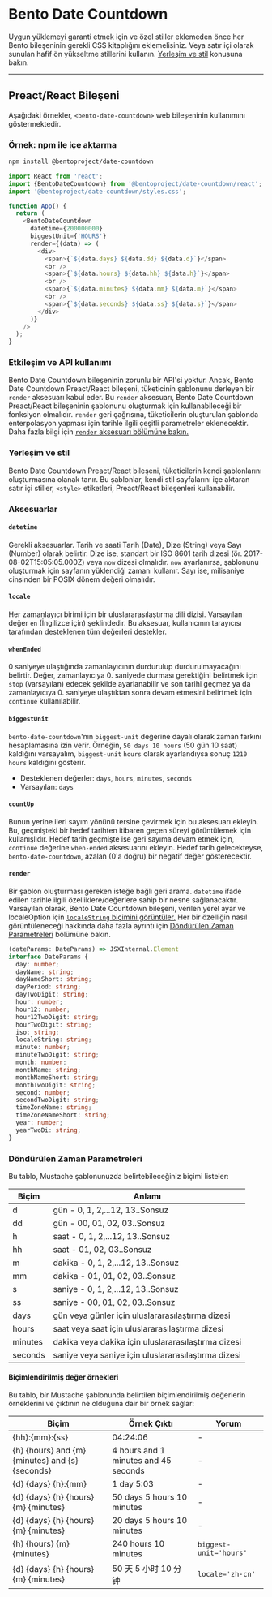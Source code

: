 # Bento Date Countdown

Uygun yüklemeyi garanti etmek için ve özel stiller eklemeden önce her Bento bileşeninin gerekli CSS kitaplığını eklemelisiniz. Veya satır içi olarak sunulan hafif ön yükseltme stillerini kullanın. [Yerleşim ve stil](#layout-and-style) konusuna bakın.

<!--
## Web Component

TODO(https://go.amp.dev/issue/36619): Restore this section. We don't include it because we don't support <template> in Bento Web Components yet.

An older version of this file contains the removed section, though it's incorrect:

https://github.com/ampproject/amphtml/blob/422d171e87571c4d125a2bf956e78e92444c10e8/extensions/amp-date-countdown/1.0/README.md
-->

---

## Preact/React Bileşeni

Aşağıdaki örnekler, `<bento-date-countdown>` web bileşeninin kullanımını göstermektedir.

### Örnek: npm ile içe aktarma

```sh
npm install @bentoproject/date-countdown
```

```javascript
import React from 'react';
import {BentoDateCountdown} from '@bentoproject/date-countdown/react';
import '@bentoproject/date-countdown/styles.css';

function App() {
  return (
    <BentoDateCountdown
      datetime={200000000}
      biggestUnit={'HOURS'}
      render={(data) => (
        <div>
          <span>{`${data.days} ${data.dd} ${data.d}`}</span>
          <br />
          <span>{`${data.hours} ${data.hh} ${data.h}`}</span>
          <br />
          <span>{`${data.minutes} ${data.mm} ${data.m}`}</span>
          <br />
          <span>{`${data.seconds} ${data.ss} ${data.s}`}</span>
        </div>
      )}
    />
  );
}
```

### Etkileşim ve API kullanımı

Bento Date Countdown bileşeninin zorunlu bir API'si yoktur. Ancak, Bento Date Countdown Preact/React bileşeni, tüketicinin şablonunu derleyen bir `render` aksesuarı kabul eder. Bu `render` aksesuarı, Bento Date Countdown Preact/React bileşeninin şablonunu oluşturmak için kullanabileceği bir fonksiyon olmalıdır. `render` geri çağrısına, tüketicilerin oluşturulan şablonda enterpolasyon yapması için tarihle ilgili çeşitli parametreler eklenecektir. Daha fazla bilgi için <a href="#render" data-md-type="link">`render` aksesuarı bölümüne bakın.</a>

### Yerleşim ve stil

Bento Date Countdown Preact/React bileşeni, tüketicilerin kendi şablonlarını oluşturmasına olanak tanır. Bu şablonlar, kendi stil sayfalarını içe aktaran satır içi stiller, `<style>` etiketleri, Preact/React bileşenleri kullanabilir.

### Aksesuarlar

#### `datetime`

Gerekli aksesuarlar. Tarih ve saati Tarih (Date), Dize (String) veya Sayı (Number) olarak belirtir. Dize ise, standart bir ISO 8601 tarih dizesi (ör. 2017-08-02T15:05:05.000Z) veya `now` dizesi olmalıdır. `now` ayarlanırsa, şablonunu oluşturmak için sayfanın yüklendiği zamanı kullanır. Sayı ise, milisaniye cinsinden bir POSIX dönem değeri olmalıdır.

#### `locale`

Her zamanlayıcı birimi için bir uluslararasılaştırma dili dizisi. Varsayılan değer `en` (İngilizce için) şeklindedir. Bu aksesuar, kullanıcının tarayıcısı tarafından desteklenen tüm değerleri destekler.

#### `whenEnded`

0 saniyeye ulaştığında zamanlayıcının durdurulup durdurulmayacağını belirtir. Değer, zamanlayıcıya 0. saniyede durması gerektiğini belirtmek için `stop` (varsayılan) edecek şekilde ayarlanabilir ve son tarihi geçmez ya da zamanlayıcıya 0. saniyeye ulaştıktan sonra devam etmesini belirtmek için `continue` kullanılabilir.

#### `biggestUnit`

`bento-date-countdown`'nın `biggest-unit` değerine dayalı olarak zaman farkını hesaplamasına izin verir. Örneğin, `50 days 10 hours` (50 gün 10 saat) kaldığını varsayalım, `biggest-unit` `hours` olarak ayarlandıysa sonuç `1210 hours` kaldığını gösterir.

- Desteklenen değerler: `days`, `hours`, `minutes`, `seconds`
- Varsayılan: `days`

#### `countUp`

Bunun yerine ileri sayım yönünü tersine çevirmek için bu aksesuarı ekleyin. Bu, geçmişteki bir hedef tarihten itibaren geçen süreyi görüntülemek için kullanışlıdır. Hedef tarih geçmişte ise geri sayıma devam etmek için, `continue` değerine `when-ended` aksesuarını ekleyin. Hedef tarih gelecekteyse, `bento-date-countdown`, azalan (0'a doğru) bir negatif değer gösterecektir.

#### `render`

Bir şablon oluşturması gereken isteğe bağlı geri arama. `datetime` ifade edilen tarihle ilgili özelliklere/değerlere sahip bir nesne sağlanacaktır. Varsayılan olarak, Bento Date Countdown bileşeni, verilen yerel ayar ve localeOption için [`localeString` biçimini görüntüler.](https://developer.mozilla.org/en-US/docs/Web/JavaScript/Reference/Global_Objects/Date/toLocaleString) Her bir özelliğin nasıl görüntüleneceği hakkında daha fazla ayrıntı için [Döndürülen Zaman Parametreleri](#returned-time-parameters) bölümüne bakın.

```typescript
(dateParams: DateParams) => JSXInternal.Element
interface DateParams {
  day: number;
  dayName: string;
  dayNameShort: string;
  dayPeriod: string;
  dayTwoDigit: string;
  hour: number;
  hour12: number;
  hour12TwoDigit: string;
  hourTwoDigit: string;
  iso: string;
  localeString: string;
  minute: number;
  minuteTwoDigit: string;
  month: number;
  monthName: string;
  monthNameShort: string;
  monthTwoDigit: string;
  second: number;
  secondTwoDigit: string;
  timeZoneName: string;
  timeZoneNameShort: string;
  year: number;
  yearTwoDi: string;
}
```

### Döndürülen Zaman Parametreleri

Bu tablo, Mustache şablonunuzda belirtebileceğiniz biçimi listeler:

Biçim | Anlamı
--- | ---
d | gün - 0, 1, 2,...12, 13..Sonsuz
dd | gün - 00, 01, 02, 03..Sonsuz
h | saat - 0, 1, 2,...12, 13..Sonsuz
hh | saat - 01, 02, 03..Sonsuz
m | dakika - 0, 1, 2,...12, 13..Sonsuz
mm | dakika - 01, 01, 02, 03..Sonsuz
s | saniye - 0, 1, 2,...12, 13..Sonsuz
ss | saniye - 00, 01, 02, 03..Sonsuz
days | gün veya günler için uluslararasılaştırma dizesi
hours | saat veya saat için uluslararasılaştırma dizesi
minutes | dakika veya dakika için uluslararasılaştırma dizesi
seconds | saniye veya saniye için uluslararasılaştırma dizesi

#### Biçimlendirilmiş değer örnekleri

Bu tablo, bir Mustache şablonunda belirtilen biçimlendirilmiş değerlerin örneklerini ve çıktının ne olduğuna dair bir örnek sağlar:

Biçim | Örnek Çıktı | Yorum
--- | --- | ---
{hh}:{mm}:{ss} | 04:24:06 | -
{h} {hours} and {m} {minutes} and {s} {seconds} | 4 hours and 1 minutes and 45 seconds | -
{d} {days} {h}:{mm} | 1 day 5:03 | -
{d} {days} {h} {hours} {m} {minutes} | 50 days 5 hours 10 minutes | -
{d} {days} {h} {hours} {m} {minutes} | 20 days 5 hours 10 minutes | -
{h} {hours} {m} {minutes} | 240 hours 10 minutes | `biggest-unit='hours'`
{d} {days} {h} {hours} {m} {minutes} | 50 天 5 小时 10 分钟 | `locale='zh-cn'`
